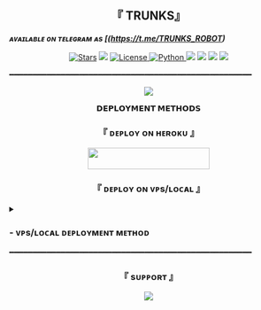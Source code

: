 <h2 align="center">
     『 TRUNKS』
</h2>


_**ᴀᴠᴀɪʟᴀʙʟᴇ ᴏɴ ᴛᴇʟᴇɢʀᴀᴍ ᴀs [(https://t.me/TRUNKS_ROBOT)**_


<p align="center">
<a href="https://github.com/Anonymous-068/DazaiRobot/stargazers"><img src="https://img.shields.io/github/stars/Anonymous-068/DazaiRobot?color=black&logo=github&logoColor=black&style=for-the-badge" alt="Stars" /></a>
<a href="https://github.com/Anonymous-068/DazaiRobot/network/members"> <img src="https://img.shields.io/github/forks/Anonymous-068/DazaiRobot?color=black&logo=github&logoColor=black&style=for-the-badge" /></a>
<a href="https://github.com/Anonymous-068/DazaiRobot/blob/master/LICENSE"> <img src="https://img.shields.io/badge/License-MIT-blueviolet?style=for-the-badge" alt="License" /> </a>
<a href="https://www.python.org/"> <img src="https://img.shields.io/badge/Written%20in-Python-skyblue?style=for-the-badge&logo=python" alt="Python" /> </a>
<a href="https://pypi.org/project/Telethon/"> <img src="https://img.shields.io/pypi/v/telethon?color=white&label=telethon&logo=python&logoColor=blue&style=for-the-badge" /></a>
<a href="https://pypi.org/project/Pyrogram/"> <img src="https://img.shields.io/pypi/v/pyrogram?color=white&label=pyrogram&logo=python&logoColor=blue&style=for-the-badge" /></a>
<a href="https://github.com/Anonymous-068/DazaiRobot"> <img src="https://img.shields.io/github/repo-size/Anonymous-068/DazaiRobot?color=skyblue&logo=github&logoColor=blue&style=for-the-badge" /></a>
<a href="https://github.com/Anonymous-068/DazaiRobot/commits/Anonymous"> <img src="https://img.shields.io/github/last-commit/adi6804/DazaiRobot?color=black&logo=github&logoColor=black&style=for-the-badge" /></a>
</p>

━━━━━━━━━━━━━━━━━━━━━━━━━━━━━━━━━━━━━━━━━━━━━━━━━━━━

<p align="center">
  <img src="https://telegra.ph/file/d92033060bad9004c4ad5.jpg">
</p>

<p align="center">
<b>𝗗𝗘𝗣𝗟𝗢𝗬𝗠𝗘𝗡𝗧 𝗠𝗘𝗧𝗛𝗢𝗗𝗦</b>
</p>

<h3 align="center">
    『 ᴅᴇᴩʟᴏʏ ᴏɴ ʜᴇʀᴏᴋᴜ 』
</h3>

<p align="center"><a href="https://dashboard.heroku.com/new?template=https://github.com/Yuuichiexe/DazaiRobot"> <img src="https://img.shields.io/badge/Deploy%20On%20Heroku-purple?style=for-the-badge&logo=heroku" width="220" height="38.45"/></a></p>


<h3 align="center">
      『 ᴅᴇᴩʟᴏʏ ᴏɴ ᴠᴘs/ʟᴏᴄᴀʟ 』
</h3>

<details>
<summary><h3>
- <b> ᴠᴘs/ʟᴏᴄᴀʟ ᴅᴇᴘʟᴏʏᴍᴇɴᴛ ᴍᴇᴛʜᴏᴅ </b>
</h3></summary>

- Get your [Necessary Variables](https://github.com/Anonymous-068/DazaiRobot/blob/master/DazaiRobot/config.py)
- Upgrade and Update by :
`sudo apt-get update && sudo apt-get upgrade -y`
- Install required packages by :
`sudo apt-get install python3-pip -y`
- Install pip by :
`sudo pip3 install -U pip`
- Clone the repository by :
`git clone https://github.com/adi6804/DazaiRobot && cd DazaiRobot`
- Install/Upgrade setuptools by :
`pip3 install --upgrade pip setuptools`
- Install requirements by :
`pip3 install -U -r requirements.txt`
- Fill your variables in config by :
`vi DazaiRobot/config.py`

Press `I` on the keyboard for editing config

Press `Ctrl+C` when you're done with editing config and `:wq` to save the config
- Install tmux to keep running your bot when you close the terminal by :
`sudo apt install tmux && tmux`
- Finally run the bot by :
`python3 -m DazaiRobot`
- For getting out from tmux session

Press `Ctrl+b` and then `d`

<p align="center">
  <img src="https://telegra.ph/file/d92033060bad9004c4ad5.jpg">
</p>

</details>
━━━━━━━━━━━━━━━━━━━━━━━━━━━━━━━━━━━━━━━━━━━━━━━━━━━━

<h3 align="center">
    『 sᴜᴩᴩᴏʀᴛ 』
</h3>

<p align="center">
<a href="https://telegram.me/The_Apexx"><img src="https://img.shields.io/badge/-Support%20Group-blue.svg?style=for-the-badge&logo=Telegram"></a>
</p>
